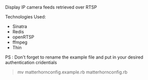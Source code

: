 Display IP camera feeds retrieved over RTSP

Technologies Used:
- Sinatra
- Redis
- openRTSP
- ffmpeg
- Thin

PS : Don't forget to rename the example file and put in your desired authentication cridentials
> mv matterhornconfig.example.rb matterhornconfig.rb